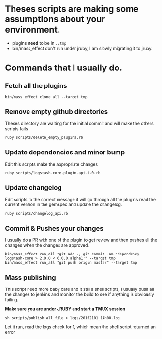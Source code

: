 # Theses scripts are making some assumptions about your environment.

- plugins **need** to be in `./tmp`
- bin/mass_effect don't run under jruby, I am slowly migrating it to jruby.

# Commands that I usually do.

## Fetch all the plugins

```
bin/mass_effect clone_all --target tmp
```

## Remove empty github directories

Theses directory are waiting for the initial commit and will make the others scripts fails

```
ruby scripts/delete_empty_plugins.rb
```

## Update dependencies and minor bump

Edit this scripts make the appropriate changes

```
ruby scripts/logstash-core-plugin-api-1.0.rb
```

## Update changelog

Edit scripts to the correct message it will go through all the plugins read the current
version in the gemspec and update the changelog.

```
ruby scripts/changelog_api.rb
```

## Commit & Pushes your changes

I usually do a PR with one of the plugin to get review and then pushes all the changes when the changes are approved.

```
bin/mass_effect run_all "git add .; git commit -am 'dependency logstash-core > 2.0.0 < 6.0.0.alpha1'" --target tmp
bin/mass_effect run_all "git push origin master" --target tmp
```


## Mass publishing

This script need more baby care and it still a shell scripts, I usually push all the changes to jenkins and monitor the build to see if
anything is obviously failing.

**Make sure you are under JRUBY and start a TMUX session**

```
sh scripts/publish_all_file > logs/20162101_14h00.log
```

Let it run, read the logs check for 1, which mean the shell script returned an error
